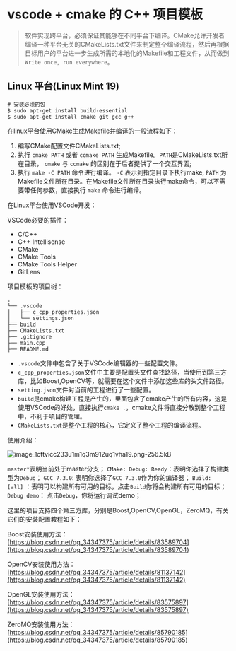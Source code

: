 # vscode + cmake 的 C++ 项目模板

> 软件实现跨平台，必须保证其能够在不同平台下编译。CMake允许开发者编译一种平台无关的CMakeLists.txt文件来制定整个编译流程，然后再根据目标用户的平台进一步生成所需的本地化的Makefile和工程文件，从而做到 `Write once, run everywhere`。

## Linux 平台(Linux Mint 19)

```shell
# 安装必须的包
$ sudo apt-get install build-essential
$ sudo apt-get install cmake git gcc g++
```

在linux平台使用CMake生成Makefile并编译的一般流程如下：

1. 编写CMake配置文件CMakeLists.txt;
2. 执行  `cmake PATH` 或者 `ccmake PATH` 生成Makefile。`PATH`是CMakeLists.txt所在目录， `cmake` 与 `ccmake` 的区别在于后者提供了一个交互界面;
3. 执行 `make -C PATH` 命令进行编译。 `-C` 表示到指定目录下执行make, `PATH` 为Makefile文件所在目录。在Makefile文件所在目录执行make命令，可以不需要带任何参数，直接执行 `make` 命令进行编译。

在Linux平台使用VSCode开发：

VSCode必要的插件：

+ C/C++
+ C++ Intellisense
+ CMake
+ CMake Tools
+ CMake Tools Helper
+ GitLens

项目模板的项目树：

```shell
.
└── .vscode
│   ├── c_cpp_properties.json
│   └── settings.json
├── build
├── CMakeLists.txt
├── .gitignore
├── main.cpp
├── README.md
```

+ `.vscode`文件中包含了关于VSCode编辑器的一些配置文件。
+ `c_cpp_properties.json`文件中主要是配置头文件查找路径，当使用到第三方库，比如Boost,OpenCV等，就需要在这个文件中添加这些库的头文件路径。
+ `setting.json`文件对当前的工程进行了一些配置。
+ `build`是cmake构建工程是产生的，里面包含了cmake产生的所有内容，这是使用VSCode的好处，直接执行`cmake .`，cmake文件将直接分散到整个工程中，不利于项目的管理。
+ `CMakeLists.txt`是整个工程的核心，它定义了整个工程的编译流程。

使用介绍：

![image_1cttvicc233u1m1q3m912uq1vha19.png-256.5kB][1]

`master*`表明当前处于master分支；
`CMake: Debug: Ready`：表明你选择了构建类型为`Debug`；
`GCC 7.3.0`: 表明你选择了`GCC 7.3.0`作为你的编译器；
`Build: [all]` ：表明可以构建所有可用的目标，点击`Build`你将会构建所有可用的目标；
`Debug demo`： 点击`Debug`，你将运行调试demo；

这里的项目支持四个第三方库，分别是Boost,OpenCV,OpenGL，ZeroMQ，有关它们的安装配置教程如下：

Boost安装使用方法：[https://blog.csdn.net/qq_34347375/article/details/83589704](https://blog.csdn.net/qq_34347375/article/details/83589704)

OpenCV安装使用方法：[https://blog.csdn.net/qq_34347375/article/details/81137142](https://blog.csdn.net/qq_34347375/article/details/81137142)

OpenGL安装使用方法：[https://blog.csdn.net/qq_34347375/article/details/83575897](https://blog.csdn.net/qq_34347375/article/details/83575897)

ZeroMQ安装使用方法：[https://blog.csdn.net/qq_34347375/article/details/85790185](https://blog.csdn.net/qq_34347375/article/details/85790185)

 [1]: http://static.zybuluo.com/azmddy/db5wyqz0woxx0ndnk2wqx003/image_1cttvicc233u1m1q3m912uq1vha19.png